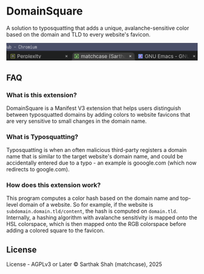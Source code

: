 # DomainSquare
A solution to typosquatting that adds a unique, avalanche-sensitive color based on the domain and TLD to every website's favicon.

![Demonstration of DomainSquare in Action](DomainSquare.png)

## FAQ
### What is this extension?
DomainSquare is a Manifest V3 extension that helps users distinguish between typosquatted domains by adding colors to website favicons that are very sensitive to small changes in the domain name.
### What is Typosquatting?
Typosquatting is when an often malicious third-party registers a domain name that is similar to the target website's domain name, and could be accidentally entered due to a typo - an example is gooogle.com (which now redirects to google.com).
### How does this extension work?
This program computes a color hash based on the domain name and top-level domain of a website. So for example, if the website is `subdomain.domain.tld/content`, the hash is computed on `domain.tld`. Internally, a hashing algorithm with avalanche sensitivity is mapped onto the HSL colorspace, which is then mapped onto the RGB colorspace before adding a colored square to the favicon.

## License
License - AGPLv3 or Later
© Sarthak Shah (matchcase), 2025
